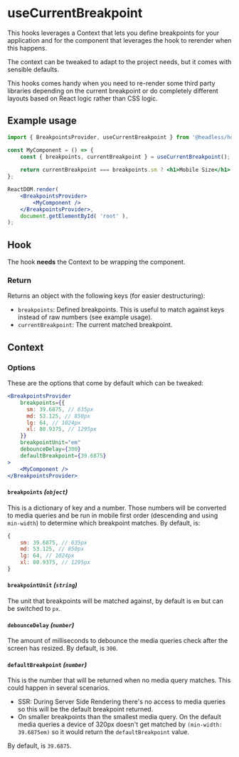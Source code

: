 # useCurrentBreakpoint

This hooks leverages a Context that lets you define breakpoints for your application and for the component that
leverages the hook to rerender when this happens.

The context can be tweaked to adapt to the project needs, but it comes with sensible defaults.

This hooks comes handy when you need to re-render some third party libraries depending on the current breakpoint or
do completely different layouts based on React logic rather than CSS logic.

## Example usage

```jsx
import { BreakpointsProvider, useCurrentBreakpoint } from '@headless/hooks';

const MyComponent = () => {
    const { breakpoints, currentBreakpoint } = useCurrentBreakpoint();
	
    return currentBreakpoint === breakpoints.sm ? <h1>Mobile Size</h1> : <h1>Other size</h1>;   
};

ReactDOM.render(
    <BreakpointsProvider>
        <MyComponent />
    </BreakpointsProvider>,
    document.getElementById( 'root' ),
);
```

## Hook

The hook **needs** the Context to be wrapping the component.

### Return

Returns an object with the following keys (for easier destructuring):

* `breakpoints`: Defined breakpoints. This is useful to match against keys instead of raw numbers (see example usage).
* `currentBreakpoint`: The current matched breakpoint.

## Context

### Options

These are the options that come by default which can be tweaked:

```jsx
<BreakpointsProvider
    breakpoints={{
      sm: 39.6875, // 635px
      md: 53.125, // 850px
      lg: 64, // 1024px
      xl: 80.9375, // 1295px
    }}
    breakpointUnit="em"
    debounceDelay={300}
    defaultBreakpoint={39.6875}
>
    <MyComponent />
</BreakpointsProvider>
```

#### `breakpoints` _(`object`)_

This is a dictionary of key and a number. Those numbers will be converted to media queries and be run in mobile first 
order (descending and using `min-width`) to determine which breakpoint matches. By default, is:

```js
{
    sm: 39.6875, // 635px
    md: 53.125, // 850px
    lg: 64, // 1024px
    xl: 80.9375, // 1295px
}
```

#### `breakpointUnit` _(`string`)_

The unit that breakpoints will be matched against, by default is `em` but can be switched to `px`.

#### `debounceDelay` _(`number`)_

The amount of milliseconds to debounce the media queries check after the screen has resized. By default, is `300`. 

#### `defaultBreakpoint` _(`number`)_

This is the number that will be returned when no media query matches. This could happen in several scenarios.

* SSR: During Server Side Rendering there's no access to media queries so this will be the default breakpoint returned.
* On smaller breakpoints than the smallest media query. On the default media queries a device of 320px doesn't get matched by `(min-width: 39.6875em)` so it would return the `defaultBreakpoint` value. 

By default, is `39.6875`.
